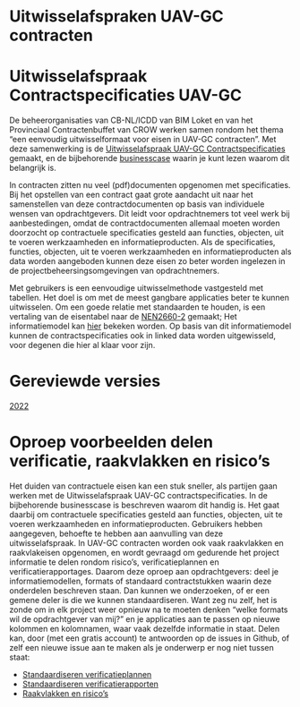 # Uitwisselafspraken UAV-GC contracten

# Uitwisselafspraak Contractspecificaties UAV-GC

De beheerorganisaties van CB-NL/ICDD van BIM Loket en van het Provinciaal Contractenbuffet van CROW werken samen rondom het thema “een eenvoudig uitwisselformaat voor eisen in UAV-GC contracten”. Met deze samenwerking is de [Uitwisselafspraak UAV-GC Contractspecificaties](https://bimloket.github.io/contractspecificaties) gemaakt, en de bijbehorende [businesscase](https://www.bimloket.nl/documents/Businesscase_contract_als_data.pdf) waarin je kunt lezen waarom dit belangrijk is. 

In contracten zitten nu veel (pdf)documenten opgenomen met specificaties. Bij het opstellen van een contract gaat grote aandacht uit naar het samenstellen van deze contractdocumenten op basis van individuele wensen van opdrachtgevers. Dit leidt voor opdrachtnemers tot veel werk bij aanbestedingen, omdat de contractdocumenten allemaal moeten worden doorzocht op contractuele specificaties gesteld aan functies, objecten, uit te voeren werkzaamheden en informatieproducten. Als de specificaties, functies, objecten, uit te voeren werkzaamheden en informatieproducten als data worden aangeboden kunnen deze eisen zo beter worden ingelezen in de projectbeheersingsomgevingen van opdrachtnemers.

Met gebruikers is een eenvoudige uitwisselmethode vastgesteld met tabellen. Het doel is om met de meest gangbare applicaties beter te kunnen uitwisselen. Om een goede relatie met standaarden te houden, is een vertaling van de eisentabel naar de [NEN2660-2](https://www.nen.nl/nen-2660-2-2022-nl-291667) gemaakt; Het informatiemodel kan [hier](https://bimloket.github.io/ld-viewer/contractspecificaties/#/view) bekeken worden. Op basis van dit informatiemodel kunnen de contractspecificaties ook in linked data worden uitgewisseld, voor degenen die hier al klaar voor zijn.


# Gereviewde versies
[2022](https://bimloket.github.io/contractspecificaties/v/contractspecificaties@CR-20220815/)

# Oproep voorbeelden delen verificatie, raakvlakken en risico’s

Het duiden van contractuele eisen kan een stuk sneller, als partijen gaan werken met de Uitwisselafspraak UAV-GC contractspecificaties. In de bijbehorende businesscase is beschreven waarom dit handig is. Het gaat daarbij om contractuele specificaties gesteld aan functies, objecten, uit te voeren werkzaamheden en informatieproducten. Gebruikers hebben aangegeven, behoefte te hebben aan aanvulling van deze uitwisselafspraak. In UAV-GC contracten worden ook vaak raakvlakken en raakvlakeisen opgenomen, en wordt gevraagd om gedurende het project informatie te delen rondom risico’s, verificatieplannen en verificatierapportages. Daarom deze oproep aan opdrachtgevers: deel je informatiemodellen, formats of standaard contractstukken waarin deze onderdelen beschreven staan. Dan kunnen we onderzoeken, of er een gemene deler is die we kunnen standaardiseren. Want zeg nu zelf, het is zonde om in elk project weer opnieuw na te moeten denken “welke formats wil de opdrachtgever van mij?” en je applicaties aan te passen op nieuwe kolommen en kolomnamen, waar vaak dezelfde informatie in staat. Delen kan, door (met een gratis account) te antwoorden op de issues in Github, of zelf een nieuwe issue aan te maken als je onderwerp er nog niet tussen staat:

*	[Standaardiseren verificatieplannen](https://github.com/bimloket/contractspecificaties/issues/77/)
*	[Standaardiseren verificatierapporten](https://github.com/bimloket/contractspecificaties/issues/62)
*	[Raakvlakken en risico’s](https://github.com/bimloket/contractspecificaties/issues/55)



